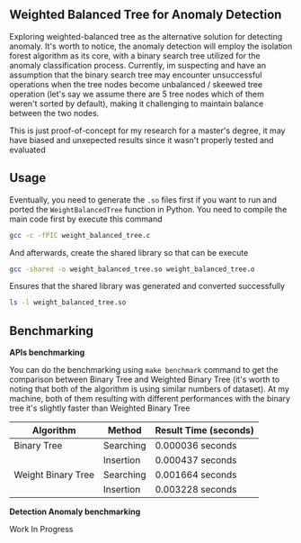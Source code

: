 ## Weighted Balanced Tree for Anomaly Detection

Exploring weighted-balanced tree as the alternative solution for detecting anomaly. It's worth to notice, the anomaly detection will employ the isolation forest algorithm as its core, with a binary search tree utilized for the anomaly classification process. Currently, im suspecting and have an assumption that the binary search tree may encounter unsuccessful operations when the tree nodes become unbalanced / skeewed tree operation (let's say we assume there are 5 tree nodes which of them weren't sorted by default), making it challenging to maintain balance between the two nodes.

This is just proof-of-concept for my research for a master's degree, it may have biased and unxepected results since it wasn't properly tested and evaluated

## Usage

Eventually, you need to generate the `.so` files first if you want to run and ported the `WeightBalancedTree` function in Python. You need to compile the main code first by execute this command

```bash
gcc -c -fPIC weight_balanced_tree.c
```

And afterwards, create the shared library so that can be execute 

```bash
gcc -shared -o weight_balanced_tree.so weight_balanced_tree.o
```

Ensures that the shared library was generated and converted successfully

```bash
ls -l weight_balanced_tree.so
```

## Benchmarking

**APIs benchmarking**

You can do the benchmarking using `make benchmark` command to get the comparison between Binary Tree and Weighted Binary Tree (it's worth to noting that both of the algorithm is using similar numbers of dataset). At my machine, both of them resulting with different performances with the binary tree it's slightly faster than Weighted Binary Tree

| Algorithm | Method | Result Time (seconds) |
| --------- | ------ | --------------------- |
| Binary Tree | Searching | 0.000036 seconds |
|  | Insertion | 0.000437 seconds |
| Weight Binary Tree | Searching | 0.001664 seconds |
|  | Insertion | 0.003228 seconds |

**Detection Anomaly benchmarking**

Work In Progress
